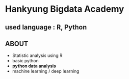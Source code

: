 # Hankyung Bigdata Academy

## used language : R, Python

## ABOUT
* Statistic analysis using R
* basic python
* **python data analysis**
* machine learning / deep learning